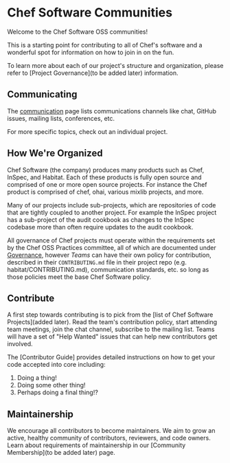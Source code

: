 # Chef Software Communities

Welcome to the Chef Software OSS communities!

This is a starting point for contributing to all of Chef's software and a wonderful spot for information on how to join in on the fun.

To learn more about each of our project's structure and organization, please refer to [Project Governance](to be added later) information.

## Communicating

The [communication](communication/README.md) page lists communications channels like chat, GitHub issues, mailing lists, conferences, etc.

For more specific topics, check out an individual project.

## How We're Organized

Chef Software (the company) produces many products such as Chef, InSpec, and Habitat. Each of these products is fully open source and comprised of one or more open source projects. For instance the Chef product is comprised of chef, ohai, various mixlib projects, and more.

Many of our projects include sub-projects, which are repositories of code that are tightly coupled to another project. For example the InSpec project has a sub-project of the audit cookbook as changes to the InSpec codebase more than often require updates to the audit cookbook.

All governance of Chef projects must operate within the requirements set by the Chef OSS Practices committee, all of which are documented under [Governance](governance.md), however *Teams* can have their own policy for contribution, described in their `CONTRIBUTING.md` file in their project repo (e.g. habitat/CONTRIBUTING.md), communication standards, etc. so long as those policies meet the base Chef Software policy.

## Contribute

A first step towards contributing is to pick from the [list of Chef Software Projects](added later). Read the team's contribution policy, start attending team meetings, join the chat channel, subscribe to the mailing list. Teams will have a set of "Help Wanted" issues that can help new contributors get involved.

The [Contributor Guide] provides detailed instructions on how to get your code accepted into core including:

  1. Doing a thing!
  2. Doing some other thing!
  3. Perhaps doing a final thing!?

## Maintainership

We encourage all contributors to become maintainers. We aim to grow an active, healthy community of contributors, reviewers, and code owners. Learn about requirements of maintainership in our [Community Membership](to be added later) page.
